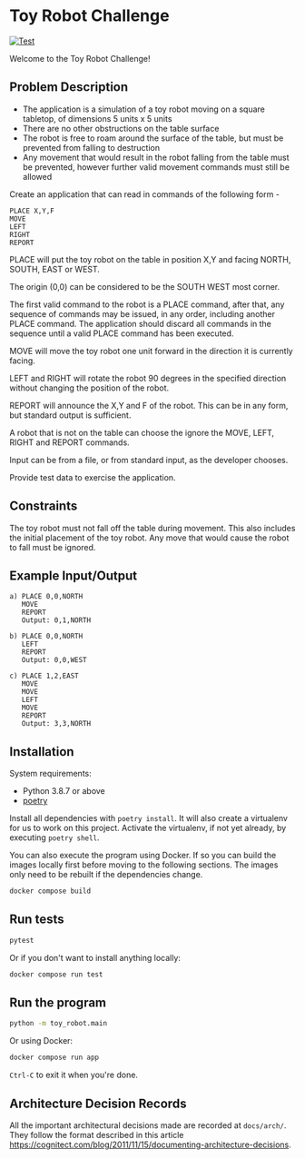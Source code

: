 # Toy Robot Challenge

[![Test](https://github.com/tkhoa2711/toy-robot-challenge/actions/workflows/test.yml/badge.svg?branch=master)](https://github.com/tkhoa2711/toy-robot-challenge/actions/workflows/test.yml)

Welcome to the Toy Robot Challenge!

## Problem Description

- The application is a simulation of a toy robot moving on a square tabletop, of dimensions 5 units x 5 units
- There are no other obstructions on the table surface
- The robot is free to roam around the surface of the table, but must be prevented from falling to destruction
- Any movement that would result in the robot falling from the table must be prevented, however further valid movement
  commands must still be allowed

Create an application that can read in commands of the following form -

    PLACE X,Y,F
    MOVE
    LEFT
    RIGHT
    REPORT

PLACE will put the toy robot on the table in position X,Y and facing NORTH, SOUTH, EAST or WEST.

The origin (0,0) can be considered to be the SOUTH WEST most corner.

The first valid command to the robot is a PLACE command, after that, any sequence of commands may be issued, in any
order, including another PLACE command. The application should discard all commands in the sequence until a valid PLACE
command has been executed.

MOVE will move the toy robot one unit forward in the direction it is currently facing.

LEFT and RIGHT will rotate the robot 90 degrees in the specified direction without changing the position of the robot.

REPORT will announce the X,Y and F of the robot. This can be in any form, but standard output is sufficient.

A robot that is not on the table can choose the ignore the MOVE, LEFT, RIGHT and REPORT commands.

Input can be from a file, or from standard input, as the developer chooses.

Provide test data to exercise the application.

## Constraints

The toy robot must not fall off the table during movement. This also includes the initial placement of the toy robot.
Any move that would cause the robot to fall must be ignored.

## Example Input/Output

    a) PLACE 0,0,NORTH
       MOVE
       REPORT
       Output: 0,1,NORTH

    b) PLACE 0,0,NORTH
       LEFT
       REPORT
       Output: 0,0,WEST

    c) PLACE 1,2,EAST
       MOVE
       MOVE
       LEFT
       MOVE
       REPORT
       Output: 3,3,NORTH

## Installation

System requirements:

- Python 3.8.7 or above
- [poetry](https://python-poetry.org/)

Install all dependencies with `poetry install`. It will also create a virtualenv for us to work on this project.
Activate the virtualenv, if not yet already, by executing `poetry shell`.

You can also execute the program using Docker. If so you can build the images locally first before moving to the
following sections. The images only need to be rebuilt if the dependencies change.

```sh
docker compose build
```

## Run tests

```sh
pytest
```

Or if you don't want to install anything locally:

```sh
docker compose run test
```

## Run the program

```sh
python -m toy_robot.main
```

Or using Docker:

```sh
docker compose run app
```

`Ctrl-C` to exit it when you're done.

## Architecture Decision Records

All the important architectural decisions made are recorded at `docs/arch/`. They follow the format described in this
article https://cognitect.com/blog/2011/11/15/documenting-architecture-decisions.

